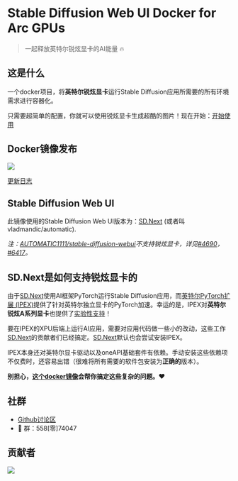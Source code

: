 # Stable Diffusion Web UI Docker for Arc GPUs

> 一起释放英特尔锐炫显卡的AI能量 :fire:

## 这是什么

一个docker项目，将**英特尔锐炫显卡**运行Stable Diffusion应用所需要的所有环境需求进行容器化。

只需要超简单的配置，你就可以使用锐炫显卡生成超酷的图片！现在开始：[开始使用](/zh-cn/getting-started)

## Docker镜像发布

<a href="https://hub.docker.com/r/nuullll/ipex-arc-sd" target="_blank">
  <img src="https://img.shields.io/docker/pulls/nuullll/ipex-arc-sd?label=DockerHub:nuullll%2Fipex-arc-sd" />
</a>

[更新日志](/zh-cn/release-notes)

## Stable Diffusion Web UI

此镜像使用的Stable Diffusion Web UI版本为：[SD.Next](https://github.com/vladmandic/automatic) (或者叫 vladmandic/automatic).

_注：[AUTOMATIC1111/stable-diffusion-webui](https://github.com/AUTOMATIC1111/stable-diffusion-webui)不支持锐炫显卡，详见[#4690](https://github.com/AUTOMATIC1111/stable-diffusion-webui/issues/4690)，[#6417](https://github.com/AUTOMATIC1111/stable-diffusion-webui/issues/6417)。_

## SD.Next是如何支持锐炫显卡的

由于[SD.Next](https://github.com/vladmandic/automatic)使用AI框架PyTorch运行Stable Diffusion应用，而[英特尔PyTorch扩展 (IPEX)](https://github.com/intel/intel-extension-for-pytorch)提供了针对英特尔独立显卡的PyTorch加速。幸运的是，IPEX对**英特尔锐炫A系列显卡**也提供了[实验性支持](https://intel.github.io/intel-extension-for-pytorch/xpu/latest/tutorials/installation.html)！

要在IPEX的XPU后端上运行AI应用，需要对应用代码做一些小的改动，这些工作[SD.Next](https://github.com/vladmandic/automatic)的贡献者们已经搞定。[SD.Next](https://github.com/vladmandic/automatic)默认也会尝试安装IPEX。

IPEX本身还对英特尔显卡驱动以及oneAPI基础套件有依赖。手动安装这些依赖项不仅费时，还容易出错（很难将所有需要的软件包安装为**正确的**版本）。

**别担心，[这个docker镜像](https://hub.docker.com/r/nuullll/ipex-arc-sd)会帮你搞定这些复杂的问题。:hearts:**

## 社群

- [Github讨论区](https://github.com/Nuullll/ipex-sd-docker-for-arc-gpu/discussions)
- :penguin: 群：558[零]74047

## 贡献者

<a href="https://github.com/Nuullll/ipex-sd-docker-for-arc-gpu/graphs/contributors">
  <img src="https://contrib.rocks/image?repo=Nuullll/ipex-sd-docker-for-arc-gpu" />
</a>
